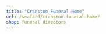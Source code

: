 ```yaml
---
title: "Cranston Funeral Home"
url: /seaford/cranston-funeral-home/
shop: funeral directors
---
```

